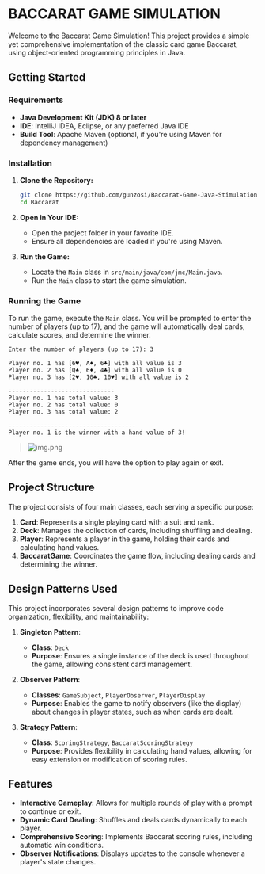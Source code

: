 # BACCARAT GAME SIMULATION

Welcome to the Baccarat Game Simulation! This project provides a simple yet comprehensive implementation of the classic card game Baccarat, using object-oriented programming principles in Java.

## Getting Started

### Requirements

- **Java Development Kit (JDK) 8 or later**
- **IDE**: IntelliJ IDEA, Eclipse, or any preferred Java IDE
- **Build Tool**: Apache Maven (optional, if you're using Maven for dependency management)

### Installation

1. **Clone the Repository:**

   ```bash
   git clone https://github.com/gunzosi/Baccarat-Game-Java-Stimulation.git
   cd Baccarat
   ```

2. **Open in Your IDE:**

    - Open the project folder in your favorite IDE.
    - Ensure all dependencies are loaded if you're using Maven.

3. **Run the Game:**

    - Locate the `Main` class in `src/main/java/com/jmc/Main.java`.
    - Run the `Main` class to start the game simulation.

### Running the Game

To run the game, execute the `Main` class. You will be prompted to enter the number of players (up to 17), and the game will automatically deal cards, calculate scores, and determine the winner.

```plaintext
Enter the number of players (up to 17): 3

Player no. 1 has [6♥, A♦, 6♣] with all value is 3
Player no. 2 has [Q♠, 6♦, 4♣] with all value is 0
Player no. 3 has [2♥, 10♣, 10♥] with all value is 2

------------------------------
Player no. 1 has total value: 3
Player no. 2 has total value: 0
Player no. 3 has total value: 2

------------------------------------
Player no. 1 is the winner with a hand value of 3!
```

> ![img.png](img.png)

After the game ends, you will have the option to play again or exit.

## Project Structure

The project consists of four main classes, each serving a specific purpose:

1. **Card**: Represents a single playing card with a suit and rank.
2. **Deck**: Manages the collection of cards, including shuffling and dealing.
3. **Player**: Represents a player in the game, holding their cards and calculating hand values.
4. **BaccaratGame**: Coordinates the game flow, including dealing cards and determining the winner.

## Design Patterns Used

This project incorporates several design patterns to improve code organization, flexibility, and maintainability:

1. **Singleton Pattern**:
    - **Class**: `Deck`
    - **Purpose**: Ensures a single instance of the deck is used throughout the game, allowing consistent card management.

2. **Observer Pattern**:
    - **Classes**: `GameSubject`, `PlayerObserver`, `PlayerDisplay`
    - **Purpose**: Enables the game to notify observers (like the display) about changes in player states, such as when cards are dealt.

3. **Strategy Pattern**:
    - **Class**: `ScoringStrategy`, `BaccaratScoringStrategy`
    - **Purpose**: Provides flexibility in calculating hand values, allowing for easy extension or modification of scoring rules.

## Features

- **Interactive Gameplay**: Allows for multiple rounds of play with a prompt to continue or exit.
- **Dynamic Card Dealing**: Shuffles and deals cards dynamically to each player.
- **Comprehensive Scoring**: Implements Baccarat scoring rules, including automatic win conditions.
- **Observer Notifications**: Displays updates to the console whenever a player's state changes.

